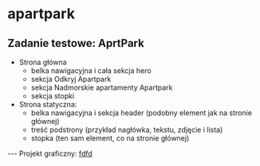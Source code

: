 # apartpark
Zadanie testowe: AprtPark
---
<ul>
  <li>Strona główna
    <ul>
      <li>belka nawigacyjna i cała sekcja hero</li>
      <li>sekcja Odkryj Apartpark</li>
      <li>sekcja Nadmorskie apartamenty Apartpark</li>
      <li>sekcja stopki</li>
    </ul></li>
  <li>Strona statyczna:
    <ul>
      <li>belka nawigacyjna i sekcja header (podobny element jak na stronie głównej)</li>
      <li>treść podstrony (przykład nagłówka, tekstu, zdjęcie i lista)</li>
      <li>stopka (ten sam element, co na stronie głównej)</li>
    </ul></li>
  </ul>
---
Projekt graficzny: <a href="https://mailtrack.io/trace/link/1372b7ffae1b6ab5421ac53480c7ce72ac2bdae7?url=https%3A%2F%2Fwww.figma.com%2Ffile%2FlC2E8yKyb5SwyrV2tshqHf%2FRekrutacja-dev%3Fnode-id%3D0%253A1&userId=6566920&signature=1f0af8aa345192fd">fdfd</a>
